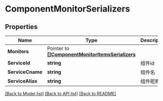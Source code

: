 # ComponentMonitorSerializers

## Properties

Name | Type | Description | Notes
------------ | ------------- | ------------- | -------------
**Monitors** | Pointer to [**[]ComponentMonitorItemsSerializers**](ComponentMonitorItemsSerializers.md) |  | [optional] 
**ServiceId** | **string** | 组件id | 
**ServiceCname** | **string** | 组件名 | 
**ServiceAlias** | **string** | 组件昵称 | 

[[Back to Model list]](../README.md#documentation-for-models) [[Back to API list]](../README.md#documentation-for-api-endpoints) [[Back to README]](../README.md)


